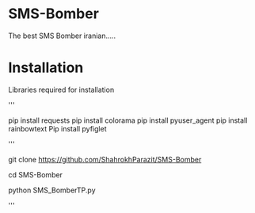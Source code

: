 # SMS-Bomber
The best SMS Bomber iranian.....

# Installation

Libraries required for installation

'''

pip install requests
pip install colorama
pip install pyuser_agent
pip install rainbowtext 
Pip install pyfiglet

'''


git clone https://github.com/ShahrokhParazit/SMS-Bomber

cd SMS-Bomber

python SMS_BomberTP.py

'''
